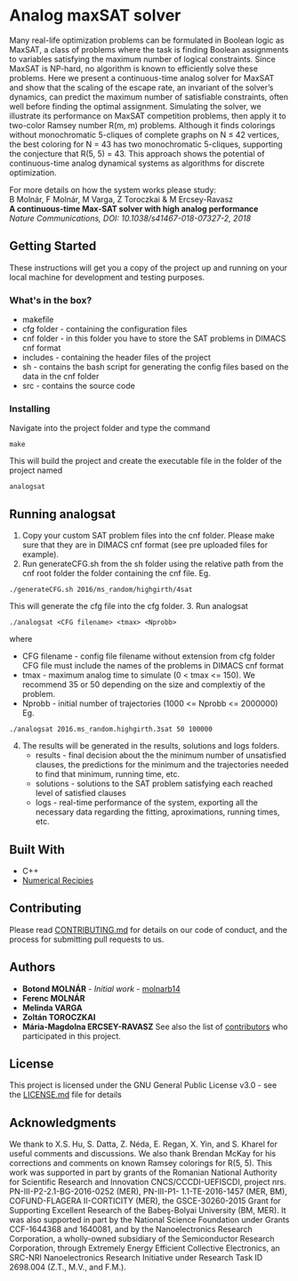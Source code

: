 # Analog maxSAT solver

Many real-life optimization problems can be formulated in Boolean logic as MaxSAT, a class of problems where the task is finding Boolean assignments to variables satisfying the maximum number of logical constraints. Since MaxSAT is NP-hard, no algorithm is known to
efficiently solve these problems. Here we present a continuous-time analog solver for MaxSAT and show that the scaling of the escape rate, an invariant of the solver’s dynamics, can predict the maximum number of satisfiable constraints, often well before finding the
optimal assignment. Simulating the solver, we illustrate its performance on MaxSAT competition problems, then apply it to two-color Ramsey number R(m, m) problems. Although it finds colorings without monochromatic 5-cliques of complete graphs on N ≤ 42 vertices, the
best coloring for N = 43 has two monochromatic 5-cliques, supporting the conjecture that R(5, 5) = 43. This approach shows the potential of continuous-time analog dynamical systems as algorithms for discrete optimization.

For more details on how the system works please study:  
B Molnár, F Molnár, M Varga, Z Toroczkai & M Ercsey-Ravasz  
**A continuous-time Max-SAT solver with high analog performance**  
*Nature Communications, DOI: 10.1038/s41467-018-07327-2, 2018*

## Getting Started

These instructions will get you a copy of the project up and running on your local machine for development and testing purposes. 

### What's in the box?

* makefile
* cfg folder - containing the configuration files
* cnf folder - in this folder you have to store the SAT problems in DIMACS cnf format
* includes - containing the header files of the project
* sh - contains the bash script for generating the config files based on the data in the cnf folder
* src - contains the source code

### Installing

Navigate into the project folder and type the command
```
make
```
This will build the project and create the executable file in the folder of the project named
```
analogsat
```

## Running analogsat

1. Copy your custom SAT problem files into the cnf folder. Please make sure that they are in DIMACS cnf format (see pre uploaded files for example).
2. Run generateCFG.sh from the sh folder using the relative path from the cnf root folder the folder containing the cnf file.
Eg.
```
./generateCFG.sh 2016/ms_random/highgirth/4sat
```
This will generate the cfg file into the cfg folder.
3. Run analogsat
```
./analogsat <CFG filename> <tmax> <Nprobb>
```
   where
   * CFG filename - config file filename without extension from cfg folder CFG file must include the names of the problems in DIMACS cnf format
   * tmax - maximum analog time to simulate (0 < tmax <= 150). We recommend 35 or 50 depending on the size and complextiy of the problem.
   * Nprobb - initial number of trajectories (1000 <= Nprobb <= 2000000)
   Eg.
```
./analogsat 2016.ms_random.highgirth.3sat 50 100000
```
4. The results will be generated in the results, solutions and logs folders.
   * results - final decision about the the minimum number of unsatisfied clauses, the predictions for the minimum and the trajectories needed to find that minimum, running time, etc.
   * solutions - solutions to the SAT problem satisfying each reached level of satisfied clauses
   * logs - real-time performance of the system, exporting all the necessary data regarding the fitting, aproximations, running times, etc.

## Built With

* C++
* [Numerical Recipies](http://numerical.recipes/)

## Contributing

Please read [CONTRIBUTING.md](https://gist.github.com/PurpleBooth/b24679402957c63ec426) for details on our code of conduct, and the process for submitting pull requests to us.

## Authors

* **Botond MOLNÁR** - *Initial work* - [molnarb14](https://github.com/molnarb14)
* **Ferenc MOLNÁR**
* **Melinda VARGA**
* **Zoltán TOROCZKAI**
* **Mária-Magdolna ERCSEY-RAVASZ**
See also the list of [contributors](https://github.com/your/project/contributors) who participated in this project.

## License

This project is licensed under the GNU General Public License v3.0 - see the [LICENSE.md](LICENSE.md) file for details

## Acknowledgments

We thank to X.S. Hu, S. Datta, Z. Néda, E. Regan, X. Yin, and S. Kharel for useful comments and discussions. We also thank Brendan McKay for his corrections and comments on known Ramsey colorings for R(5, 5). This work was supported in part by grants of the Romanian National Authority for Scientific Research and Innovation CNCS/CCCDI-UEFISCDI, project nrs. PN-III-P2-2.1-BG-2016-0252 (MER), PN-III-P1-
1.1-TE-2016-1457 (MER, BM), COFUND-FLAGERA II-CORTICITY (MER), the GSCE-30260-2015 Grant for Supporting Excellent Research of the Babeş-Bolyai University (BM, MER). It was also supported in part by the National Science Foundation under Grants CCF-1644368 and 1640081, and by the Nanoelectronics Research Corporation, a wholly-owned subsidiary of the Semiconductor Research Corporation, through Extremely
Energy Efficient Collective Electronics, an SRC-NRI Nanoelectronics Research Initiative under Research Task ID 2698.004 (Z.T., M.V., and F.M.).

